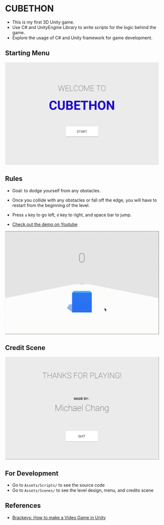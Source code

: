 # CUBETHON

- This is my first 3D Unity game. 
- Use C# and UnityEngine Library to write scripts for the logic behind the game.
- Explore the usage of C# and Unity framework for game development.

## Starting Menu
![](demo/Menu.png)

## Rules
- Goal: to dodge yourself from any obstacles.
- Once you collide with any obstacles or fall off the edge, you will have to restart from the beginning of the level.
- Press ```a``` key to go left, ```d``` key to right, and space bar to jump.

- [Check out the demo on Youtube](https://youtu.be/bXnCz2kZ8Gs)

![](demo/demo1.gif)

## Credit Scene
![](demo/Credits.png)

## For Development
- Go to ```Assets/Scripts/``` to see the source code
- Go to ```Assets/Scenes/``` to see the level design, menu, and credits scene

## References
- [Brackeys: How to make a Video Game in Unity](https://www.youtube.com/playlist?list=PLPV2KyIb3jR53Jce9hP7G5xC4O9AgnOuL)

